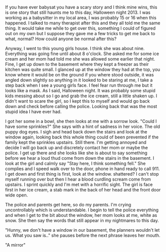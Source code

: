 If you have ever babysat you have a scary story and I think mine wins, this is one story that still haunts me to this day, Halloween night 2013. I was working as a babysitter in my local area, I was probably 15 or 16 when this happened. I talked to many therapist after this and they all told me the same thing. It would take me while to get over this, something I could of figured out on my own but I suppose they gave me a few tricks to get me back to what, normal? How could anyone be normal after this?

Anyway, I went to this young girls house. I think she was about nine. Everything was going fine until about 8 o'clock. She asked me for some ice cream and her mom had told me she was allowed some earlier that night. Fine, I get up down to the basement where they kept a freezer as their kitchen was quite small. I glanced up at the window they had at the top, you know where it would be on the ground if you where stood outside, it was angled down slightly so anything in it looked to be staring at me, I take a step back when I see a young girls face. I feel fear run through me but it looks like a mask. As I said, Halloween night. It was probably some stupid kids messing about so I go and grab the ice cream, still a little shaken up. I didn't want to scare the girl, so I kept this to myself and would go back down and check before calling the police. Looking back that was the most stupid idea I have ever had.

I got her some in a bowl, she then looks at me with a sorrow look. "Could I have some sprinkles?" She says with a hint of sadness in her voice. The old puppy dog eyes. I sigh and head back down the stairs and look at the window again, looking back this whole thing could of been prevented if the family kept the sprinkles upstairs. Still there. I'm getting annoyed and decide I will go back up and discretely contact her mom or maybe the police. I get up there and she looks like she is about to say something before we hear a loud thud come from down the stairs in the basement. I look at the girl and calmly say "Stay here, I think something fell." She complies and I speed walk over to the door, phone in hand ready to call 911. I get down and first thing is first, look at the window. shattered? I can't stop myself running over but then I hear a blood curdling scream come from upstairs. I sprint quickly and I'm met with a horrific sight. The girl is face first in her ice cream, a stab mark in the back of her head and the front door wide open.

The police and parents get here, so do my parents. I'm crying uncontrollably which is understandable. I begin to tell the police everything and when I get to the bit about the window, her mom looks at me, white as snow. She then say the words that still appear in my nightmares to this day.

"Hunny, we don't have a window in our basement, the planners wouldn't let us. What you saw is.." she pauses before the next phrase leaves her mouth. 

"A mirror"